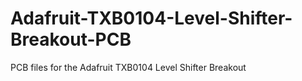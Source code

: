 # Adafruit-TXB0104-Level-Shifter-Breakout-PCB
PCB files for the Adafruit TXB0104 Level Shifter Breakout

